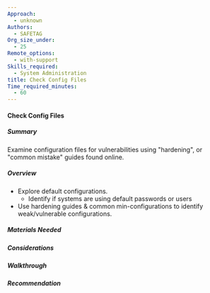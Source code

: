```yaml
---
Approach:
  - unknown
Authors:
  - SAFETAG
Org_size_under:
  - 25
Remote_options:
  - with-support
Skills_required:
  - System Administration
title: Check Config Files
Time_required_minutes:
  - 60
---
```


#### Check Config Files

##### Summary

Examine configuration files for vulnerabilities  using "hardening", or "common mistake" guides found online.

##### Overview
  * Explore default configurations.
    * Identify if systems are using default passwords or users
  * Use hardening guides & common min-configurations to identify weak/vulnerable configurations.

##### Materials Needed

##### Considerations

##### Walkthrough

##### Recommendation
